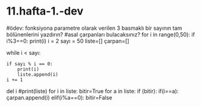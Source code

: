 # 11.hafta-1.-dev
#ödev: fonksiyona parametre olarak verilen 3 basmaklı bir sayının tam bölünenlerini yazdırın?
#asal çarpanları bulacaksınız?
for i in range(0,50):
    if i%3==0:
        print(i)
i = 2
sayı = 50
liste=[]
çarpan=[]

while i < sayı:

    if sayı % i == 0:
        print(i)
        liste.append(i)
    i += 1
del i
#print(liste)
for i in liste:
    bitir=True
    for a in liste:
        if (bitir):
            if(i==a):
                çarpan.append(i)
            elif(i%a==0):
                bitir=False



